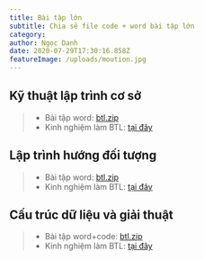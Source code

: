 ```yaml
---
title: Bài tập lớn
subtitle: Chia sẻ file code + word bài tập lớn
category:
author: Ngọc Danh
date: 2020-07-29T17:30:16.858Z
featureImage: /uploads/moution.jpg
---
```

## Kỹ thuật lập trình cơ sở
>- Bài tập word: [btl.zip](#)
>- Kinh nghiệm làm BTL: [tại đây](#)
## Lập trình hướng đối tượng
>- Bài tập word: [btl.zip](#)
>- Kinh nghiệm làm BTL: [tại đây](#)
## Cấu trúc dữ liệu và giải thuật
>- Bài tập word+code: [btl.zip](https://bit.ly/2SO55gN)
>- Kinh nghiệm làm BTL: [tại đây](/kinh-nghiem-btl-cau-truc-giai-thuat)